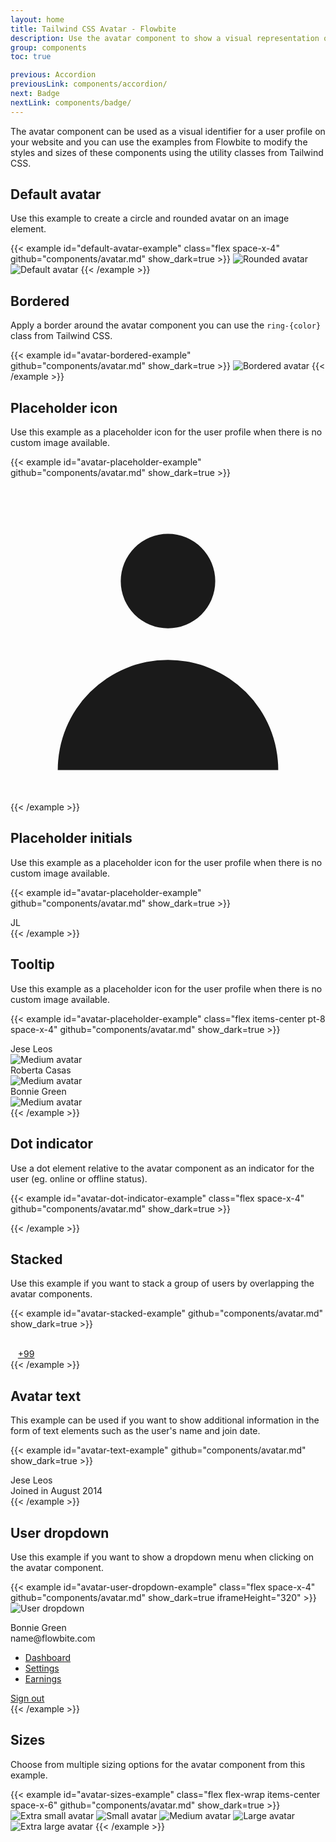 ```yaml
---
layout: home
title: Tailwind CSS Avatar - Flowbite
description: Use the avatar component to show a visual representation of a user profile using an image element or SVG object based on multiple styles and sizes
group: components
toc: true

previous: Accordion
previousLink: components/accordion/
next: Badge
nextLink: components/badge/
---
```


The avatar component can be used as a visual identifier for a user profile on your website and you can use the examples from Flowbite to modify the styles and sizes of these components using the utility classes from Tailwind CSS.

## Default avatar

Use this example to create a circle and rounded avatar on an image element.

{{< example id="default-avatar-example" class="flex space-x-4" github="components/avatar.md" show_dark=true >}}
<img class="w-10 h-10 rounded-full" src="/docs/images/people/profile-picture-5.jpg" alt="Rounded avatar">
<img class="w-10 h-10 rounded" src="/docs/images/people/profile-picture-5.jpg" alt="Default avatar">
{{< /example >}}

## Bordered

Apply a border around the avatar component you can use the `ring-{color}` class from Tailwind CSS.

{{< example id="avatar-bordered-example" github="components/avatar.md" show_dark=true >}}
<img class="w-10 h-10 p-1 rounded-full ring-2 ring-gray-300 dark:ring-gray-500" src="/docs/images/people/profile-picture-5.jpg" alt="Bordered avatar">
{{< /example >}}

## Placeholder icon

Use this example as a placeholder icon for the user profile when there is no custom image available.

{{< example id="avatar-placeholder-example" github="components/avatar.md" show_dark=true >}}
<div class="relative w-10 h-10 overflow-hidden bg-gray-100 rounded-full dark:bg-gray-600">
    <svg class="absolute w-12 h-12 text-gray-400 -left-1" fill="currentColor" viewBox="0 0 20 20" xmlns="http://www.w3.org/2000/svg"><path fill-rule="evenodd" d="M10 9a3 3 0 100-6 3 3 0 000 6zm-7 9a7 7 0 1114 0H3z" clip-rule="evenodd"></path></svg>
</div>
{{< /example >}}

## Placeholder initials

Use this example as a placeholder icon for the user profile when there is no custom image available.

{{< example id="avatar-placeholder-example" github="components/avatar.md" show_dark=true >}}
<div class="relative inline-flex items-center justify-center w-10 h-10 overflow-hidden bg-gray-100 rounded-full dark:bg-gray-600">
    <span class="font-medium text-gray-600 dark:text-gray-300">JL</span>
</div>
{{< /example >}}

## Tooltip

Use this example as a placeholder icon for the user profile when there is no custom image available.

{{< example id="avatar-placeholder-example" class="flex items-center pt-8 space-x-4" github="components/avatar.md" show_dark=true >}}
<div>
  <div id="tooltip-jese" role="tooltip" class="absolute z-10 invisible inline-block px-3 py-2 text-sm font-medium text-white transition-opacity duration-300 bg-gray-900 rounded-lg shadow-sm opacity-0 tooltip dark:bg-gray-700">
      Jese Leos
      <div class="tooltip-arrow" data-popper-arrow></div>
  </div>
  <img data-tooltip-target="tooltip-jese" class="w-10 h-10 rounded" src="/docs/images/people/profile-picture-5.jpg" alt="Medium avatar">
</div>
<div>
  <div id="tooltip-roberta" role="tooltip" class="absolute z-10 invisible inline-block px-3 py-2 text-sm font-medium text-white transition-opacity duration-300 bg-gray-900 rounded-lg shadow-sm opacity-0 tooltip dark:bg-gray-700">
      Roberta Casas
      <div class="tooltip-arrow" data-popper-arrow></div>
  </div>
  <img data-tooltip-target="tooltip-roberta" class="w-10 h-10 rounded" src="/docs/images/people/profile-picture-4.jpg" alt="Medium avatar">
</div>
<div>
  <div id="tooltip-bonnie" role="tooltip" class="absolute z-10 invisible inline-block px-3 py-2 text-sm font-medium text-white transition-opacity duration-300 bg-gray-900 rounded-lg shadow-sm opacity-0 tooltip dark:bg-gray-700">
      Bonnie Green
      <div class="tooltip-arrow" data-popper-arrow></div>
  </div>
  <img data-tooltip-target="tooltip-bonnie" class="w-10 h-10 rounded" src="/docs/images/people/profile-picture-3.jpg" alt="Medium avatar">
</div>
{{< /example >}}

## Dot indicator

Use a dot element relative to the avatar component as an indicator for the user (eg. online or offline status).

{{< example id="avatar-dot-indicator-example" class="flex space-x-4" github="components/avatar.md" show_dark=true >}}
<div class="relative">
    <img class="w-10 h-10 rounded-full" src="/docs/images/people/profile-picture-5.jpg" alt="">
    <span class="top-0 left-7 absolute  w-3.5 h-3.5 bg-green-400 border-2 border-white dark:border-gray-800 rounded-full"></span>
</div>
<div class="relative">
    <img class="w-10 h-10 rounded" src="/docs/images/people/profile-picture-5.jpg" alt="">
    <span class="absolute top-0 left-8 transform -translate-y-1/2 w-3.5 h-3.5 bg-red-400 border-2 border-white dark:border-gray-800 rounded-full"></span>
</div>
<div class="relative">
    <img class="w-10 h-10 rounded-full" src="/docs/images/people/profile-picture-5.jpg" alt="">
    <span class="bottom-0 left-7 absolute  w-3.5 h-3.5 bg-green-400 border-2 border-white dark:border-gray-800 rounded-full"></span>
</div>
<div class="relative">
    <img class="w-10 h-10 rounded" src="/docs/images/people/profile-picture-5.jpg" alt="">
    <span class="absolute bottom-0 left-8 transform translate-y-1/4 w-3.5 h-3.5 bg-green-400 border-2 border-white dark:border-gray-800 rounded-full"></span>
</div>
{{< /example >}}

## Stacked

Use this example if you want to stack a group of users by overlapping the avatar components.

{{< example id="avatar-stacked-example" github="components/avatar.md" show_dark=true >}}
<div class="flex mb-5 -space-x-4">
    <img class="w-10 h-10 border-2 border-white rounded-full dark:border-gray-800" src="/docs/images/people/profile-picture-5.jpg" alt="">
    <img class="w-10 h-10 border-2 border-white rounded-full dark:border-gray-800" src="/docs/images/people/profile-picture-2.jpg" alt="">
    <img class="w-10 h-10 border-2 border-white rounded-full dark:border-gray-800" src="/docs/images/people/profile-picture-3.jpg" alt="">
    <img class="w-10 h-10 border-2 border-white rounded-full dark:border-gray-800" src="/docs/images/people/profile-picture-4.jpg" alt="">
</div>
<div class="flex -space-x-4">
    <img class="w-10 h-10 border-2 border-white rounded-full dark:border-gray-800" src="/docs/images/people/profile-picture-5.jpg" alt="">
    <img class="w-10 h-10 border-2 border-white rounded-full dark:border-gray-800" src="/docs/images/people/profile-picture-2.jpg" alt="">
    <img class="w-10 h-10 border-2 border-white rounded-full dark:border-gray-800" src="/docs/images/people/profile-picture-3.jpg" alt="">
    <a class="flex items-center justify-center w-10 h-10 text-xs font-medium text-white bg-gray-700 border-2 border-white rounded-full hover:bg-gray-600 dark:border-gray-800" href="#">+99</a>
</div>
{{< /example >}}

## Avatar text

This example can be used if you want to show additional information in the form of text elements such as the user's name and join date.

{{< example id="avatar-text-example" github="components/avatar.md" show_dark=true >}}
<div class="flex items-center space-x-4">
    <img class="w-10 h-10 rounded-full" src="/docs/images/people/profile-picture-5.jpg" alt="">
    <div class="font-medium dark:text-white">
        <div>Jese Leos</div>
        <div class="text-sm text-gray-500 dark:text-gray-400">Joined in August 2014</div>
    </div>
</div>
{{< /example >}}

## User dropdown

Use this example if you want to show a dropdown menu when clicking on the avatar component.

{{< example id="avatar-user-dropdown-example" class="flex space-x-4" github="components/avatar.md" show_dark=true iframeHeight="320" >}}
<img id="avatarButton" type="button" data-dropdown-toggle="userDropdown" data-dropdown-placement="bottom-start" class="w-10 h-10 rounded-full cursor-pointer" src="/docs/images/people/profile-picture-5.jpg" alt="User dropdown">

<!-- Dropdown menu -->
<div id="userDropdown" class="z-10 hidden bg-white divide-y divide-gray-100 rounded shadow w-44 dark:bg-gray-700 dark:divide-gray-600">
    <div class="px-4 py-3 text-sm text-gray-900 dark:text-white">
      <div>Bonnie Green</div>
      <div class="font-medium truncate">name@flowbite.com</div>
    </div>
    <ul class="py-1 text-sm text-gray-700 dark:text-gray-200" aria-labelledby="avatarButton">
      <li>
        <a href="#" class="block px-4 py-2 hover:bg-gray-100 dark:hover:bg-gray-600 dark:hover:text-white">Dashboard</a>
      </li>
      <li>
        <a href="#" class="block px-4 py-2 hover:bg-gray-100 dark:hover:bg-gray-600 dark:hover:text-white">Settings</a>
      </li>
      <li>
        <a href="#" class="block px-4 py-2 hover:bg-gray-100 dark:hover:bg-gray-600 dark:hover:text-white">Earnings</a>
      </li>
    </ul>
    <div class="py-1">
      <a href="#" class="block px-4 py-2 text-sm text-gray-700 hover:bg-gray-100 dark:hover:bg-gray-600 dark:text-gray-200 dark:hover:text-white">Sign out</a>
    </div>
</div>
{{< /example >}}

## Sizes

Choose from multiple sizing options for the avatar component from this example.

{{< example id="avatar-sizes-example" class="flex flex-wrap items-center space-x-6" github="components/avatar.md" show_dark=true >}}
<img class="w-6 h-6 rounded" src="/docs/images/people/profile-picture-5.jpg" alt="Extra small avatar">
<img class="w-8 h-8 rounded" src="/docs/images/people/profile-picture-5.jpg" alt="Small avatar">
<img class="w-10 h-10 rounded" src="/docs/images/people/profile-picture-5.jpg" alt="Medium avatar">
<img class="w-20 h-20 rounded" src="/docs/images/people/profile-picture-5.jpg" alt="Large avatar">
<img class="rounded w-36 h-36" src="/docs/images/people/profile-picture-5.jpg" alt="Extra large avatar">
{{< /example >}}
